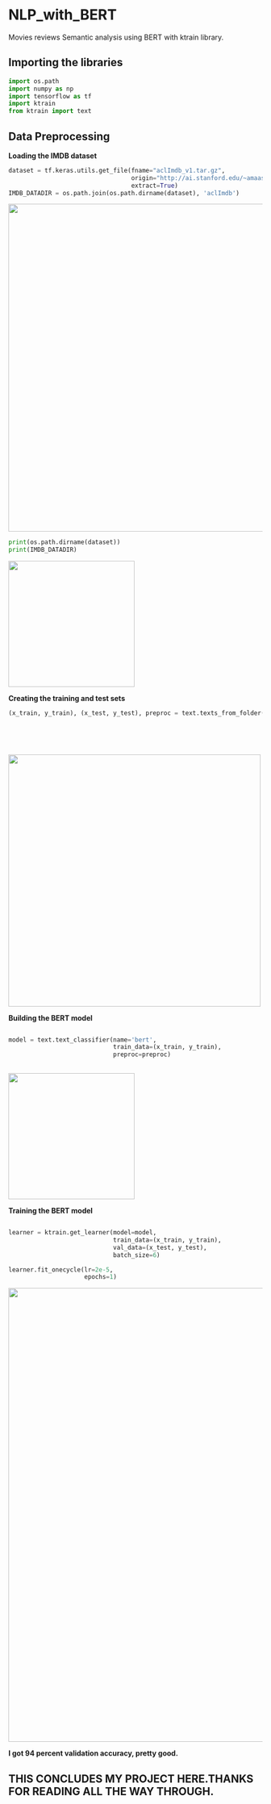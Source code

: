 # NLP_with_BERT
Movies reviews Semantic analysis using BERT with ktrain library.

## Importing the libraries

```python
import os.path
import numpy as np
import tensorflow as tf
import ktrain
from ktrain import text
```
##  Data Preprocessing

**Loading the IMDB dataset**

```python
dataset = tf.keras.utils.get_file(fname="aclImdb_v1.tar.gz",
                                  origin="http://ai.stanford.edu/~amaas/data/sentiment/aclImdb_v1.tar.gz",
                                  extract=True)
IMDB_DATADIR = os.path.join(os.path.dirname(dataset), 'aclImdb')
```

<img src= "https://user-images.githubusercontent.com/66487971/91720203-641a6400-eb9f-11ea-8207-0f5315a49d68.png" width = 650>

```python
print(os.path.dirname(dataset))
print(IMDB_DATADIR)
```

<img src= "https://user-images.githubusercontent.com/66487971/91720351-a93e9600-eb9f-11ea-91b1-48174c24fe1c.png" width = 250>

**Creating the training and test sets**

```python
(x_train, y_train), (x_test, y_test), preproc = text.texts_from_folder(datadir=IMDB_DATADIR,
                                                                       classes=['pos','neg'],
                                                                       maxlen=500,
                                                                       train_test_names=['train','test'],
                                                                       preprocess_mode='bert')
```

<img src= "https://user-images.githubusercontent.com/66487971/91720482-e571f680-eb9f-11ea-890c-d1097bd4f7e1.png" width = 500>

**Building the BERT model**

```python

model = text.text_classifier(name='bert',
                             train_data=(x_train, y_train),
                             preproc=preproc)
                             
```

<img src= "https://user-images.githubusercontent.com/66487971/91720640-2538de00-eba0-11ea-84c6-a366614515f9.png" width = 250>




**Training the BERT model**

```python

learner = ktrain.get_learner(model=model,
                             train_data=(x_train, y_train),
                             val_data=(x_test, y_test),
                             batch_size=6)
```

```python
learner.fit_onecycle(lr=2e-5,
                     epochs=1)
```

<img src= "https://user-images.githubusercontent.com/66487971/91720849-7648d200-eba0-11ea-8250-1822251dc46f.png" width = 900>

**I got 94 percent validation accuracy, pretty good.**

## THIS CONCLUDES MY PROJECT HERE.THANKS FOR READING ALL THE WAY THROUGH.



















































